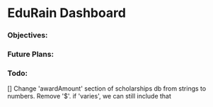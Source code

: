 # EduRain Dashboard

### Objectives:


### Future Plans:


### Todo:
[] Change 'awardAmount' section of scholarships db from strings to numbers. Remove '$'. if 'varies', we can still include that  
